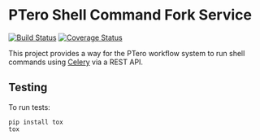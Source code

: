 # PTero Shell Command Fork Service
[![Build Status](https://travis-ci.org/mark-burnett/ptero-shell-command-fork.png?branch=master)](https://travis-ci.org/mark-burnett/ptero-shell-command-fork)
[![Coverage Status](https://coveralls.io/repos/mark-burnett/ptero-shell-command-fork/badge.png)](https://coveralls.io/r/mark-burnett/ptero-shell-command-fork)

This project provides a way for the PTero workflow system to run shell commands
using [Celery](http://www.celeryproject.org/) via a REST API.


## Testing

To run tests:

    pip install tox
    tox
